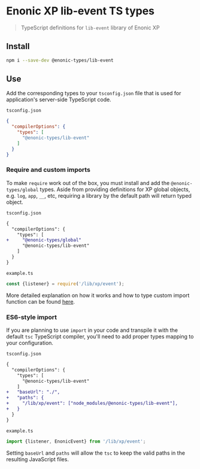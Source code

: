 # Enonic XP lib-event TS types

> TypeScript definitions for `lib-event` library of Enonic XP

## Install

```bash
npm i --save-dev @enonic-types/lib-event
```

## Use

Add the corresponding types to your `tsconfig.json` file that is used for application's server-side TypeScript code.

`tsconfig.json`

```json
{
  "compilerOptions": {
    "types": [
      "@enonic-types/lib-event"
    ]
  }
}
```

### Require and custom imports

To make `require` work out of the box, you must install and add the `@enonic-types/global` types. Aside from providing definitions for XP
global objects, e.g. `log`, `app`, `__`, etc, requiring a library by the default path will return typed object.

`tsconfig.json`

```diff
{
  "compilerOptions": {
    "types": [
+     "@enonic-types/global"
      "@enonic-types/lib-event"
    ]
  }
}
```

`example.ts`

```ts
const {listener} = require('/lib/xp/event');
```

More detailed explanation on how it works and how to type custom import function can be
found [here](https://developer.enonic.com/docs/xp/stable/api).

### ES6-style import

If you are planning to use `import` in your code and transpile it with the default `tsc` TypeScript compiler, you'll need to add proper
types mapping to your configuration.

`tsconfig.json`

```diff
{
  "compilerOptions": {
    "types": [
      "@enonic-types/lib-event"
    ]
+   "baseUrl": "./",
+   "paths": {
+     "/lib/xp/event": ["node_modules/@enonic-types/lib-event"],
+   }
  }
}
```

`example.ts`

```ts
import {listener, EnonicEvent} from '/lib/xp/event';
```

Setting `baseUrl` and `paths` will allow the `tsc` to keep the valid paths in the resulting JavaScript files.
